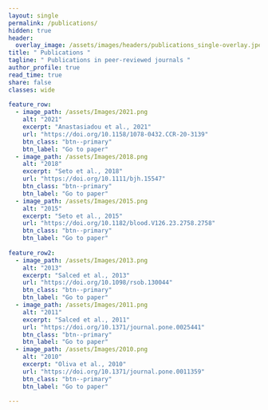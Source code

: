 ```yaml
---
layout: single
permalink: /publications/   
hidden: true
header:
  overlay_image: /assets/images/headers/publications_single-overlay.jpeg
title: " Publications "
tagline: " Publications in peer-reviewed journals "   
author_profile: true
read_time: true
share: false
classes: wide
    
feature_row:
  - image_path: /assets/Images/2021.png
    alt: "2021"
    excerpt: "Anastasiadou et al., 2021"
    url: "https://doi.org/10.1158/1078-0432.CCR-20-3139"
    btn_class: "btn--primary"
    btn_label: "Go to paper"
  - image_path: /assets/Images/2018.png
    alt: "2018"
    excerpt: "Seto et al., 2018"
    url: "https://doi.org/10.1111/bjh.15547"
    btn_class: "btn--primary"
    btn_label: "Go to paper"
  - image_path: /assets/Images/2015.png
    alt: "2015"
    excerpt: "Seto et al., 2015"
    url: "https://doi.org/10.1182/blood.V126.23.2758.2758"
    btn_class: "btn--primary"
    btn_label: "Go to paper"
    
feature_row2:
  - image_path: /assets/Images/2013.png
    alt: "2013"
    excerpt: "Salced et al., 2013"
    url: "https://doi.org/10.1098/rsob.130044"
    btn_class: "btn--primary"
    btn_label: "Go to paper"
  - image_path: /assets/Images/2011.png
    alt: "2011"
    excerpt: "Salced et al., 2011"
    url: "https://doi.org/10.1371/journal.pone.0025441"
    btn_class: "btn--primary"
    btn_label: "Go to paper"
  - image_path: /assets/Images/2010.png
    alt: "2010"
    excerpt: "Oliva et al., 2010"
    url: "https://doi.org/10.1371/journal.pone.0011359"
    btn_class: "btn--primary"
    btn_label: "Go to paper"
 
---
```

